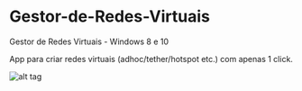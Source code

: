 # Gestor-de-Redes-Virtuais
Gestor de Redes Virtuais - Windows 8 e 10

App para criar redes virtuais (adhoc/tether/hotspot etc.) com apenas 1 click.

![alt tag](https://dl.dropboxusercontent.com/u/15929793/Screenshot_5.jpg)
